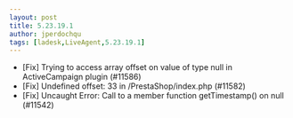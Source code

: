 ```yaml
---
layout: post
title: 5.23.19.1
author: jperdochqu
tags: [ladesk,LiveAgent,5.23.19.1]
---
```


- [Fix] Trying to access array offset on value of type null in ActiveCampaign plugin (#11586)
- [Fix] Undefined offset: 33 in /PrestaShop/index.php (#11582)
- [Fix] Uncaught Error: Call to a member function getTimestamp() on null (#11542)
